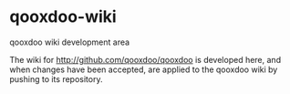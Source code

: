# qooxdoo-wiki
qooxdoo wiki development area

The wiki for http://github.com/qooxdoo/qooxdoo is developed here, and when changes have been accepted, are applied to the qooxdoo wiki by pushing to its repository.
